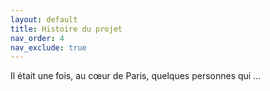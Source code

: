 ```yaml
---
layout: default
title: Histoire du projet
nav_order: 4
nav_exclude: true
---
```


Il était une fois, au cœur de Paris, quelques personnes qui ...
